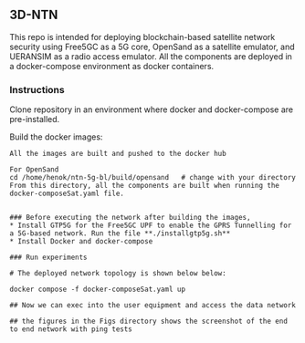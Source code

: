 ## 3D-NTN
This repo is intended for deploying blockchain-based satellite network security using Free5GC as a 5G core, OpenSand as a satellite emulator, and UERANSIM as a radio access emulator. All the components are deployed in a docker-compose environment as docker containers.

### Instructions

Clone repository in an environment where docker and docker-compose are pre-installed.

Build the docker images:

```
All the images are built and pushed to the docker hub
```
```
For OpenSand
cd /home/henok/ntn-5g-bl/build/opensand   # change with your directory
From this directory, all the components are built when running the docker-composeSat.yaml file.
```
```

### Before executing the network after building the images,
* Install GTP5G for the Free5GC UPF to enable the GPRS Tunnelling for a 5G-based network. Run the file **./installgtp5g.sh**
* Install Docker and docker-compose

### Run experiments
  
# The deployed network topology is shown below below:

docker compose -f docker-composeSat.yaml up

## Now we can exec into the user equipment and access the data network

## the figures in the Figs directory shows the screenshot of the end to end network with ping tests

